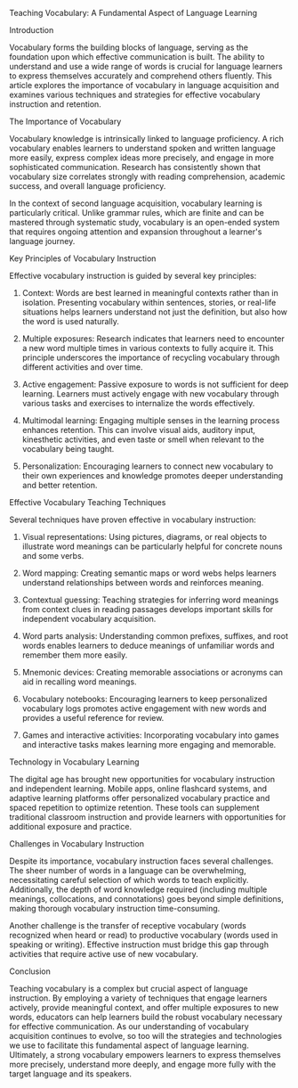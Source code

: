 Teaching Vocabulary: A Fundamental Aspect of Language Learning

Introduction

Vocabulary forms the building blocks of language, serving as the foundation upon which effective communication is built. The ability to understand and use a wide range of words is crucial for language learners to express themselves accurately and comprehend others fluently. This article explores the importance of vocabulary in language acquisition and examines various techniques and strategies for effective vocabulary instruction and retention.

The Importance of Vocabulary

Vocabulary knowledge is intrinsically linked to language proficiency. A rich vocabulary enables learners to understand spoken and written language more easily, express complex ideas more precisely, and engage in more sophisticated communication. Research has consistently shown that vocabulary size correlates strongly with reading comprehension, academic success, and overall language proficiency.

In the context of second language acquisition, vocabulary learning is particularly critical. Unlike grammar rules, which are finite and can be mastered through systematic study, vocabulary is an open-ended system that requires ongoing attention and expansion throughout a learner's language journey.

Key Principles of Vocabulary Instruction

Effective vocabulary instruction is guided by several key principles:

1. Context: Words are best learned in meaningful contexts rather than in isolation. Presenting vocabulary within sentences, stories, or real-life situations helps learners understand not just the definition, but also how the word is used naturally.

2. Multiple exposures: Research indicates that learners need to encounter a new word multiple times in various contexts to fully acquire it. This principle underscores the importance of recycling vocabulary through different activities and over time.

3. Active engagement: Passive exposure to words is not sufficient for deep learning. Learners must actively engage with new vocabulary through various tasks and exercises to internalize the words effectively.

4. Multimodal learning: Engaging multiple senses in the learning process enhances retention. This can involve visual aids, auditory input, kinesthetic activities, and even taste or smell when relevant to the vocabulary being taught.

5. Personalization: Encouraging learners to connect new vocabulary to their own experiences and knowledge promotes deeper understanding and better retention.

Effective Vocabulary Teaching Techniques

Several techniques have proven effective in vocabulary instruction:

1. Visual representations: Using pictures, diagrams, or real objects to illustrate word meanings can be particularly helpful for concrete nouns and some verbs.

2. Word mapping: Creating semantic maps or word webs helps learners understand relationships between words and reinforces meaning.

3. Contextual guessing: Teaching strategies for inferring word meanings from context clues in reading passages develops important skills for independent vocabulary acquisition.

4. Word parts analysis: Understanding common prefixes, suffixes, and root words enables learners to deduce meanings of unfamiliar words and remember them more easily.

5. Mnemonic devices: Creating memorable associations or acronyms can aid in recalling word meanings.

6. Vocabulary notebooks: Encouraging learners to keep personalized vocabulary logs promotes active engagement with new words and provides a useful reference for review.

7. Games and interactive activities: Incorporating vocabulary into games and interactive tasks makes learning more engaging and memorable.

Technology in Vocabulary Learning

The digital age has brought new opportunities for vocabulary instruction and independent learning. Mobile apps, online flashcard systems, and adaptive learning platforms offer personalized vocabulary practice and spaced repetition to optimize retention. These tools can supplement traditional classroom instruction and provide learners with opportunities for additional exposure and practice.

Challenges in Vocabulary Instruction

Despite its importance, vocabulary instruction faces several challenges. The sheer number of words in a language can be overwhelming, necessitating careful selection of which words to teach explicitly. Additionally, the depth of word knowledge required (including multiple meanings, collocations, and connotations) goes beyond simple definitions, making thorough vocabulary instruction time-consuming.

Another challenge is the transfer of receptive vocabulary (words recognized when heard or read) to productive vocabulary (words used in speaking or writing). Effective instruction must bridge this gap through activities that require active use of new vocabulary.

Conclusion

Teaching vocabulary is a complex but crucial aspect of language instruction. By employing a variety of techniques that engage learners actively, provide meaningful context, and offer multiple exposures to new words, educators can help learners build the robust vocabulary necessary for effective communication. As our understanding of vocabulary acquisition continues to evolve, so too will the strategies and technologies we use to facilitate this fundamental aspect of language learning. Ultimately, a strong vocabulary empowers learners to express themselves more precisely, understand more deeply, and engage more fully with the target language and its speakers.